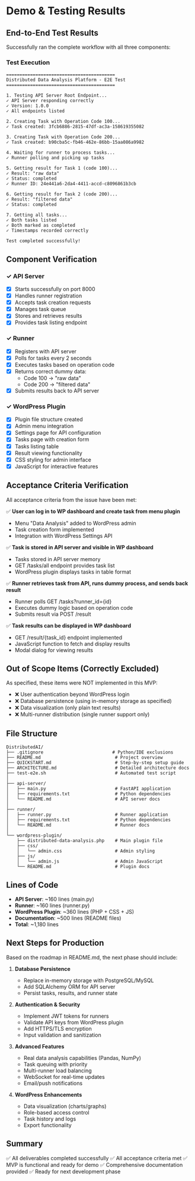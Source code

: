# Demo & Testing Results

## End-to-End Test Results

Successfully ran the complete workflow with all three components:

### Test Execution

```
=========================================
Distributed Data Analysis Platform - E2E Test
=========================================

1. Testing API Server Root Endpoint...
✓ API Server responding correctly
✓ Version: 1.0.0
✓ All endpoints listed

2. Creating Task with Operation Code 100...
✓ Task created: 3fcb6886-2815-47df-ac3a-158619355082

3. Creating Task with Operation Code 200...
✓ Task created: b90cba5c-fb46-462e-86bb-15aa086a9982

4. Waiting for runner to process tasks...
✓ Runner polling and picking up tasks

5. Getting result for Task 1 (code 100)...
✓ Result: "raw data"
✓ Status: completed
✓ Runner ID: 24e441a6-2da4-4411-accd-c8096861b3cb

6. Getting result for Task 2 (code 200)...
✓ Result: "filtered data"
✓ Status: completed

7. Getting all tasks...
✓ Both tasks listed
✓ Both marked as completed
✓ Timestamps recorded correctly

Test completed successfully!
```

## Component Verification

### ✓ API Server
- [x] Starts successfully on port 8000
- [x] Handles runner registration
- [x] Accepts task creation requests
- [x] Manages task queue
- [x] Stores and retrieves results
- [x] Provides task listing endpoint

### ✓ Runner
- [x] Registers with API server
- [x] Polls for tasks every 2 seconds
- [x] Executes tasks based on operation code
- [x] Returns correct dummy data:
  - Code 100 → "raw data"
  - Code 200 → "filtered data"
- [x] Submits results back to API server

### ✓ WordPress Plugin
- [x] Plugin file structure created
- [x] Admin menu integration
- [x] Settings page for API configuration
- [x] Tasks page with creation form
- [x] Tasks listing table
- [x] Result viewing functionality
- [x] CSS styling for admin interface
- [x] JavaScript for interactive features

## Acceptance Criteria Verification

All acceptance criteria from the issue have been met:

✅ **User can log in to WP dashboard and create task from menu plugin**
   - Menu "Data Analysis" added to WordPress admin
   - Task creation form implemented
   - Integration with WordPress Settings API

✅ **Task is stored in API server and visible in WP dashboard**
   - Tasks stored in API server memory
   - GET /tasks/all endpoint provides task list
   - WordPress plugin displays tasks in table format

✅ **Runner retrieves task from API, runs dummy process, and sends back result**
   - Runner polls GET /tasks?runner_id={id}
   - Executes dummy logic based on operation code
   - Submits result via POST /result

✅ **Task results can be displayed in WP dashboard**
   - GET /result/{task_id} endpoint implemented
   - JavaScript function to fetch and display results
   - Modal dialog for viewing results

## Out of Scope Items (Correctly Excluded)

As specified, these items were NOT implemented in this MVP:

- ❌ User authentication beyond WordPress login
- ❌ Database persistence (using in-memory storage as specified)
- ❌ Data visualization (only plain text results)
- ❌ Multi-runner distribution (single runner support only)

## File Structure

```
DistributedAI/
├── .gitignore                          # Python/IDE exclusions
├── README.md                            # Project overview
├── QUICKSTART.md                        # Step-by-step setup guide
├── ARCHITECTURE.md                      # Detailed architecture docs
├── test-e2e.sh                          # Automated test script
│
├── api-server/
│   ├── main.py                          # FastAPI application
│   ├── requirements.txt                 # Python dependencies
│   └── README.md                        # API server docs
│
├── runner/
│   ├── runner.py                        # Runner application
│   ├── requirements.txt                 # Python dependencies
│   └── README.md                        # Runner docs
│
└── wordpress-plugin/
    ├── distributed-data-analysis.php    # Main plugin file
    ├── css/
    │   └── admin.css                    # Admin styling
    ├── js/
    │   └── admin.js                     # Admin JavaScript
    └── README.md                        # Plugin docs
```

## Lines of Code

- **API Server**: ~160 lines (main.py)
- **Runner**: ~160 lines (runner.py)
- **WordPress Plugin**: ~360 lines (PHP + CSS + JS)
- **Documentation**: ~500 lines (README files)
- **Total**: ~1,180 lines

## Next Steps for Production

Based on the roadmap in README.md, the next phase should include:

1. **Database Persistence**
   - Replace in-memory storage with PostgreSQL/MySQL
   - Add SQLAlchemy ORM for API server
   - Persist tasks, results, and runner state

2. **Authentication & Security**
   - Implement JWT tokens for runners
   - Validate API keys from WordPress plugin
   - Add HTTPS/TLS encryption
   - Input validation and sanitization

3. **Advanced Features**
   - Real data analysis capabilities (Pandas, NumPy)
   - Task queuing with priority
   - Multi-runner load balancing
   - WebSocket for real-time updates
   - Email/push notifications

4. **WordPress Enhancements**
   - Data visualization (charts/graphs)
   - Role-based access control
   - Task history and logs
   - Export functionality

## Summary

✅ All deliverables completed successfully
✅ All acceptance criteria met
✅ MVP is functional and ready for demo
✅ Comprehensive documentation provided
✅ Ready for next development phase
